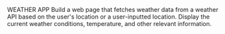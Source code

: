 WEATHER APP
Build a web page that fetches weather data from a weather API based on the user's location or a user-inputted location.
 Display the current weather conditions, temperature, and other relevant information.
